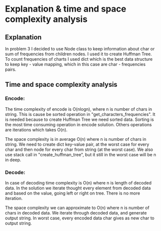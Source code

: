 # Explanation & time and space complexity analysis

## Explanation
In problem 3 I decided to use Node class to keep information about char or sum of frequencies
from children nodes. I used it to create Huffman Tree.
To count frequencies of charts I used dict which is the best data structure to keep 
key - value mapping, which in this case are char - frequencies pairs.

## Time and space complexity analysis

### Encode:
The time complexity of encode is O(nlogn), where n is number of chars in string.
This is cause be sorted operation in "get_characters_frequencies".
It is needed because to create Huffman Tree we need sorted data.
Sorting is the most time consuming operation in encode solution. Others operations are
iterations which takes O(n).

The space complexity is in average O(n) where n is number of chars in string.
We need to create dict key-value pair, at the worst case for every char and then
node for every char from string (at the worst case).
We also use stack call in "create_huffman_tree", but it still in the worst case
will be n in deep.

### Decode:
In case of decoding time complexity is O(n) where n is length of decoded data.
In the solution we iterate thought every element from decoded data and based on the value,
going left or right on tree. There is no more iteration.

The space complexity we can approximate to O(n) where n is number of chars in decoded data.
We iterate through decoded data, and generate output string. In worst case, every
encoded data char gives as new char to output string.

